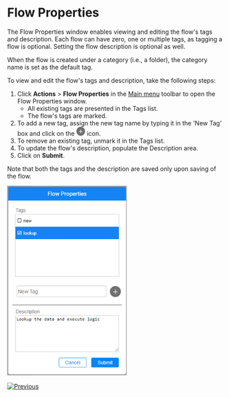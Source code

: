 # Flow Properties

The Flow Properties window enables viewing and editing the flow's tags and description. Each flow can have zero, one or multiple tags, as tagging a flow is optional. Setting the flow description is optional as well. 

When the flow is created under a category (i.e., a folder), the category name is set as the default tag.

To view and edit the flow's tags and description, take the following steps:

1. Click **Actions** > **Flow Properties** in the [Main menu](18_broadway_flow_window.md#main-menu) toolbar to open the Flow Properties window. 
    * All existing tags are presented in the Tags list. 
    * The flow's tags are marked. 
2. To add a new tag, assign the new tag name by typing it in the 'New Tag' box and click on the <img src="images/plus.png" style="zoom:65%;" /> icon. 
3. To remove an existing tag, unmark it in the Tags list.
4. To update the flow's description, populate the Description area.
5. Click on **Submit**.

Note that both the tags and the description are saved only upon saving of the flow.

<img src="images/99_33_flow_prop.png" style="zoom:80%;" /> 



[![Previous](/articles/images/Previous.png)](32_reset_actor_state.md)
